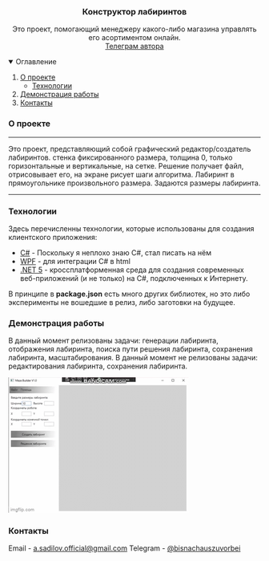 <br />
<p align="center">
  <h3 align="center">Конструктор лабиринтов</h3>
  <p align="center">
    Это проект, помогающий менеджеру какого-либо магазина управлять его асортиментом онлайн.
    <br />
    <a href="https://t.me/bisnachauszuvorbei">Телеграм автора</a>
  </p>
</p>

<details open="open">
  <summary>Оглавление</summary>
  <ol>
    <li>
      <a href="#О проекте">О проекте</a>
      <ul>
        <li><a href="#Технологии">Технологии</a></li>
      </ul>
    </li>
    <li><a href="#Демонстрация работы">Демонстрация работы</a></li>
    <li><a href="#Контакты">Контакты</a></li>
  </ol>
</details>

### О проекте

___
Это проект, представляющий собой графический редактор/создатель лабиринтов. стенка фиксированного размера, толщина 0, только горизонтальные и вертикальные, на сетке.
Решение получает файл, отрисовывает его, на экране рисует шаги алгоритма. 
Лабиринт в прямоугольнике произвольного размера. 
Задаются размеры лабиринта.
___

### Технологии

Здесь перечисленны технологии, которые использованы для создания
клиентского приложения:

* [C#]() - Поскольку я неплохо знаю C#, стал писать на нём 
* [WPF]() - для интеграции C# в html
* [.NET 5]() - кроссплатформенная среда для создания современных веб-приложений (и не только) на С#, подключенных к Интернету.


В принципе в **package.json** есть много других библиотек, но это либо эксперименты не вошедшие в релиз, либо заготовки на
будущее.


### Демонстрация работы

В данный момент релизованы задачи: генерации лабиринта, отображения лабиринта, поиска пути решения лабиринта, сохранения лабиринта, масштабирования.
В данный момент не релизованы задачи: редактирования лабиринта, сохранения лабиринта.

![screen-gif](./maze_demo.gif)


### Контакты

Email - [a.sadilov.official@gmail.com](mailto:a.sadilov.official@gmail.com)
Telegram - [@bisnachauszuvorbei](https://t.me/bisnachauszuvorbei)
